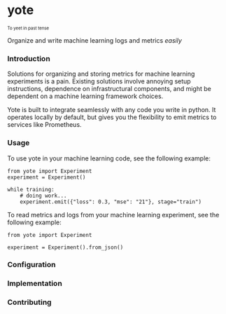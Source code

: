 # yote
<sub><sub>To yeet in past tense</sub></sub>

Organize and write machine learning logs and metrics *easily*

### Introduction
Solutions for organizing and storing metrics for machine learning experiments is a pain.
Existing solutions involve annoying setup instructions, dependence on infrastructural components,
and might be dependent on a machine learning framework choices.

Yote is built to integrate seamlessly with any code you write in python. It operates
locally by default, but gives you the flexibility to emit metrics to services like Prometheus. 

### Usage
To use yote in your machine learning code, see the following example:

```
from yote import Experiment
experiment = Experiment()

while training:
    # doing work...
    experiment.emit({"loss": 0.3, "mse": "21"}, stage="train")

```
To read metrics and logs from your machine learning experiment, see the following example:
```
from yote import Experiment

experiment = Experiment().from_json()
```

### Configuration

### Implementation

### Contributing
 
